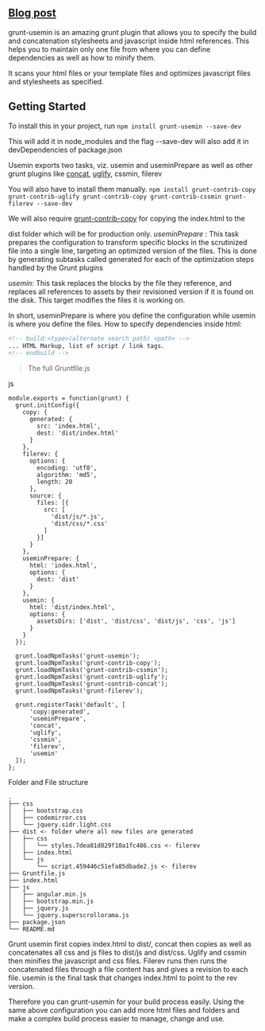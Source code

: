 ## [Blog post](http://grunt-tasks.com/grunt-usemin/ "grunt usemin")

grunt-usemin is an amazing grunt plugin that allows you to specify the build and concatenation stylesheets and javascript inside html references. This helps you to maintain only one file from where you can define dependencies as well as how to minify them.

It scans your html files or your template files and optimizes javascript files and stylesheets as specified.

## Getting Started

To install this in your project, run
`npm install grunt-usemin --save-dev`

This will add it in node_modules and the flag --save-dev will also add it in devDependencies of package.json

Usemin exports two tasks, viz. usemin and useminPrepare as well as other grunt plugins like [concat](http://grunt-tasks.com/grunt-contrib-copy/), [uglify](http://grunt-tasks.com/grunt-contrib-uglify/), cssmin, filerev

You will also have to install them manually.
`npm install grunt-contrib-copy grunt-contrib-uglify grunt-contrib-copy grunt-contrib-cssmin grunt-filerev --save-dev`

We will also require [grunt-contrib-copy](http://grunt-tasks.com/grunt-contrib-copy/) for copying the index.html to the

dist folder which will be for production only.
*useminPrepare*  : This task prepares the configuration to transform specific blocks in the scrutinized file into a single line, targeting an optimized version of the files. This is done by generating subtasks called generated for each of the optimization steps handled by the Grunt plugins

*usemin*: This task replaces the blocks by the file they reference, and replaces all references to assets by their revisioned version if it is found on the disk. This target modifies the files it is working on.

In short, useminPrepare is where you define the configuration while usemin is where you define the files.
How to specify dependencies inside html:

``` html
<!-- build:<type>(alternate search path) <path> -->
... HTML Markup, list of script / link tags.
<!-- endbuild -->
```

> The full Gruntfile.js

js
```
module.exports = function(grunt) {
  grunt.initConfig({
    copy: {
      generated: {
        src: 'index.html',
        dest: 'dist/index.html'
      }
    },
    filerev: {
      options: {
        encoding: 'utf8',
        algorithm: 'md5',
        length: 20
      },
      source: {
        files: [{
          src: [
            'dist/js/*.js',
            'dist/css/*.css'
          ]
        }]
      }
    },
    useminPrepare: {
      html: 'index.html',
      options: {
        dest: 'dist'
      }
    },
    usemin: {
      html: 'dist/index.html',
      options: {
        assetsDirs: ['dist', 'dist/css', 'dist/js', 'css', 'js']
      }
    }
  });

  grunt.loadNpmTasks('grunt-usemin');
  grunt.loadNpmTasks('grunt-contrib-copy');
  grunt.loadNpmTasks('grunt-contrib-cssmin');
  grunt.loadNpmTasks('grunt-contrib-uglify');
  grunt.loadNpmTasks('grunt-contrib-concat');
  grunt.loadNpmTasks('grunt-filerev');

  grunt.registerTask('default', [
      'copy:generated',
      'useminPrepare',
      'concat',
      'uglify',
      'cssmin',
      'filerev',
      'usemin'
  ]);
};
```

Folder and File structure

```
.
├── css
│   ├── bootstrap.css
│   ├── codemirror.css
│   └── jquery.sidr.light.css
├── dist <- folder where all new files are generated
│   ├── css
│   │   └── styles.7dea81d829f10a1fc486.css <- filerev
│   ├── index.html
│   └── js
│       └── script.459446c51efa85dbade2.js <- filerev
├── Gruntfile.js
├── index.html
├── js
│   ├── angular.min.js
│   ├── bootstrap.min.js
│   ├── jquery.js
│   └── jquery.superscrollorama.js
├── package.json
└── README.md
```

Grunt usemin first copies index.html to dist/, concat then copies as well as concatenates all css and js files to
dist/js and dist/css. Uglify and cssmin then minifies the javascript and css files.
Filerev runs then runs the concatenated files through a file content has and gives a revision to each file.
usemin is the final task that changes index.html to point to the rev version.

Therefore you can grunt-usemin for your build process easily.
Using the same above configuration you can add more html files and folders and make a complex build process easier to manage, change and use.